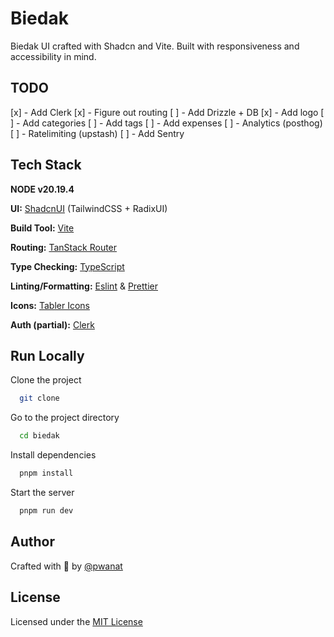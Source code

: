 # Biedak

Biedak UI crafted with Shadcn and Vite. Built with responsiveness and accessibility in mind.

## TODO

[x] - Add Clerk
[x] - Figure out routing
[ ] - Add Drizzle + DB
[x] - Add logo
[ ] - Add categories
[ ] - Add tags
[ ] - Add expenses
[ ] - Analytics (posthog)
[ ] - Ratelimiting (upstash)
[ ] - Add Sentry

## Tech Stack

**NODE v20.19.4**

**UI:** [ShadcnUI](https://ui.shadcn.com) (TailwindCSS + RadixUI)

**Build Tool:** [Vite](https://vitejs.dev/)

**Routing:** [TanStack Router](https://tanstack.com/router/latest)

**Type Checking:** [TypeScript](https://www.typescriptlang.org/)

**Linting/Formatting:** [Eslint](https://eslint.org/) & [Prettier](https://prettier.io/)

**Icons:** [Tabler Icons](https://tabler.io/icons)

**Auth (partial):** [Clerk](https://go.clerk.com/GttUAaK)

## Run Locally

Clone the project

```bash
  git clone 
```

Go to the project directory

```bash
  cd biedak
```

Install dependencies

```bash
  pnpm install
```

Start the server

```bash
  pnpm run dev
```
## Author

Crafted with 🤍 by [@pwanat](https://github.com/pwanat)

## License

Licensed under the [MIT License](https://choosealicense.com/licenses/mit/)
